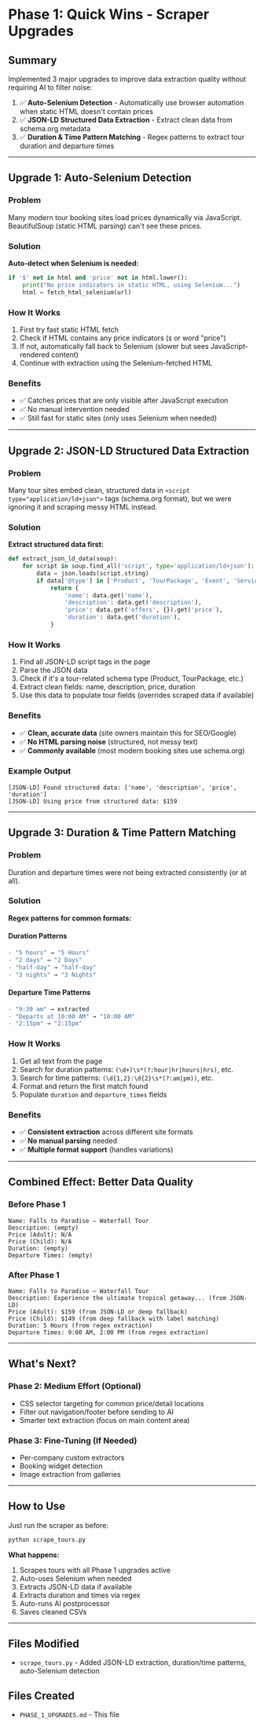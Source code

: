 # Phase 1: Quick Wins - Scraper Upgrades

## Summary

Implemented 3 major upgrades to improve data extraction quality without requiring AI to filter noise:

1. ✅ **Auto-Selenium Detection** - Automatically use browser automation when static HTML doesn't contain prices
2. ✅ **JSON-LD Structured Data Extraction** - Extract clean data from schema.org metadata
3. ✅ **Duration & Time Pattern Matching** - Regex patterns to extract tour duration and departure times

---

## Upgrade 1: Auto-Selenium Detection

### Problem
Many modern tour booking sites load prices dynamically via JavaScript. BeautifulSoup (static HTML parsing) can't see these prices.

### Solution
**Auto-detect when Selenium is needed:**
```python
if '$' not in html and 'price' not in html.lower():
    print("No price indicators in static HTML, using Selenium...")
    html = fetch_html_selenium(url)
```

### How It Works
1. First try fast static HTML fetch
2. Check if HTML contains any price indicators (`$` or word "price")
3. If not, automatically fall back to Selenium (slower but sees JavaScript-rendered content)
4. Continue with extraction using the Selenium-fetched HTML

### Benefits
- ✅ Catches prices that are only visible after JavaScript execution
- ✅ No manual intervention needed
- ✅ Still fast for static sites (only uses Selenium when needed)

---

## Upgrade 2: JSON-LD Structured Data Extraction

### Problem
Many tour sites embed clean, structured data in `<script type="application/ld+json">` tags (schema.org format), but we were ignoring it and scraping messy HTML instead.

### Solution
**Extract structured data first:**
```python
def extract_json_ld_data(soup):
    for script in soup.find_all('script', type='application/ld+json'):
        data = json.loads(script.string)
        if data['@type'] in ['Product', 'TourPackage', 'Event', 'Service']:
            return {
                'name': data.get('name'),
                'description': data.get('description'),
                'price': data.get('offers', {}).get('price'),
                'duration': data.get('duration'),
            }
```

### How It Works
1. Find all JSON-LD script tags in the page
2. Parse the JSON data
3. Check if it's a tour-related schema type (Product, TourPackage, etc.)
4. Extract clean fields: name, description, price, duration
5. Use this data to populate tour fields (overrides scraped data if available)

### Benefits
- ✅ **Clean, accurate data** (site owners maintain this for SEO/Google)
- ✅ **No HTML parsing noise** (structured, not messy text)
- ✅ **Commonly available** (most modern booking sites use schema.org)

### Example Output
```
[JSON-LD] Found structured data: ['name', 'description', 'price', 'duration']
[JSON-LD] Using price from structured data: $159
```

---

## Upgrade 3: Duration & Time Pattern Matching

### Problem
Duration and departure times were not being extracted consistently (or at all).

### Solution
**Regex patterns for common formats:**

#### Duration Patterns
```python
- "5 hours" → "5 Hours"
- "2 days" → "2 Days"
- "half-day" → "half-day"
- "3 nights" → "3 Nights"
```

#### Departure Time Patterns
```python
- "9:30 am" → extracted
- "Departs at 10:00 AM" → "10:00 AM"
- "2:15pm" → "2:15pm"
```

### How It Works
1. Get all text from the page
2. Search for duration patterns: `(\d+)\s*(?:hour|hr|hours|hrs)`, etc.
3. Search for time patterns: `(\d{1,2}:\d{2}\s*(?:am|pm))`, etc.
4. Format and return the first match found
5. Populate `duration` and `departure_times` fields

### Benefits
- ✅ **Consistent extraction** across different site formats
- ✅ **No manual parsing** needed
- ✅ **Multiple format support** (handles variations)

---

## Combined Effect: Better Data Quality

### Before Phase 1
```
Name: Falls to Paradise – Waterfall Tour
Description: (empty)
Price (Adult): N/A
Price (Child): N/A
Duration: (empty)
Departure Times: (empty)
```

### After Phase 1
```
Name: Falls to Paradise – Waterfall Tour
Description: Experience the ultimate tropical getaway... (from JSON-LD)
Price (Adult): $159 (from JSON-LD or deep fallback)
Price (Child): $149 (from deep fallback with label matching)
Duration: 5 Hours (from regex extraction)
Departure Times: 9:00 AM, 2:00 PM (from regex extraction)
```

---

## What's Next?

### Phase 2: Medium Effort (Optional)
- CSS selector targeting for common price/detail locations
- Filter out navigation/footer before sending to AI
- Smarter text extraction (focus on main content area)

### Phase 3: Fine-Tuning (If Needed)
- Per-company custom extractors
- Booking widget detection
- Image extraction from galleries

---

## How to Use

Just run the scraper as before:
```bash
python scrape_tours.py
```

**What happens:**
1. Scrapes tours with all Phase 1 upgrades active
2. Auto-uses Selenium when needed
3. Extracts JSON-LD data if available
4. Extracts duration and times via regex
5. Auto-runs AI postprocessor
6. Saves cleaned CSVs

---

## Files Modified
- `scrape_tours.py` - Added JSON-LD extraction, duration/time patterns, auto-Selenium detection

## Files Created
- `PHASE_1_UPGRADES.md` - This file


